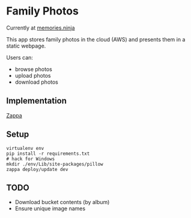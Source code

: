 # Family Photos

Currently at [memories.ninja](https://memories.ninja)

This app stores family photos in the cloud (AWS) and presents them in a static webpage.

Users can:

- browse photos
- upload photos
- download photos

## Implementation

[Zappa](https://github.com/Miserlou/Zappa#about)

## Setup

```
virtualenv env
pip install -r requirements.txt
# hack for Windows
mkdir ./env/Lib/site-packages/pillow
zappa deploy/update dev
```

## TODO

* Download bucket contents (by album)
* Ensure unique image names
